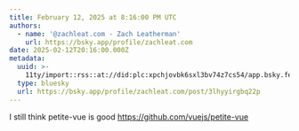 ```yaml
---
title: February 12, 2025 at 8:16:00 PM UTC
authors:
  - name: '@zachleat.com - Zach Leatherman'
    url: https://bsky.app/profile/zachleat.com
date: 2025-02-12T20:16:00.000Z
metadata:
  uuid: >-
    11ty/import::rss::at://did:plc:xpchjovbk6sxl3bv74z7cs54/app.bsky.feed.post/3lhyyirgbq22p
  type: bluesky
  url: https://bsky.app/profile/zachleat.com/post/3lhyyirgbq22p
---
```

I still think petite-vue is good https://github.com/vuejs/petite-vue